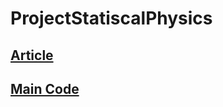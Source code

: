 # ProjectStatiscalPhysics

## [Article](1-s2.0-S0263224121014639-main.pdf)
## [Main Code](Proyect.cpp)